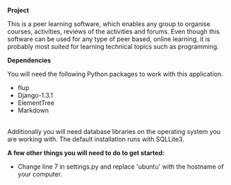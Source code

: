 **Project**

This is a peer learning software, which enables any group to organise courses, activities, reviews of the activities and forums. Even though this software can be used for any type of peer based, online learning, it is probably most suited for learning technical topics such as programming.

**Dependencies**

You will need the following Python packages to work with this application.

 - flup
 - Django-1.3.1
 - ElementTree
 - Markdown

<br/>
Additionally you will need database libraries on the operating system you are working with. The default installation runs with SQLLite3.

**A few other things you will need to do to get started:**

 - Change line 7 in settings.py and replace 'ubuntu' with the hostname of your computer.